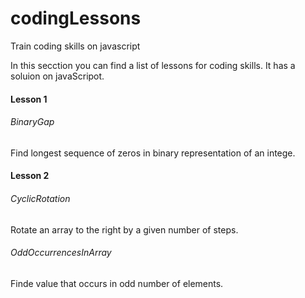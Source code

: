# codingLessons
Train coding skills on javascript

In this secction you can find a list of lessons for coding skills. It has a soluion on javaScripot.

#### Lesson 1
###### BinaryGap
Find longest sequence of zeros in binary representation of an intege.

#### Lesson 2
###### CyclicRotation
Rotate an array to the right by a given number of steps.

###### OddOccurrencesInArray
Finde value that occurs in odd number of elements.
